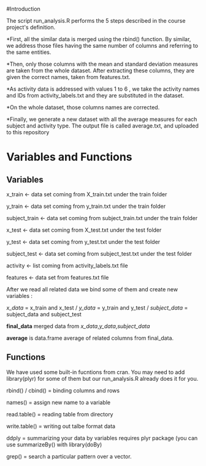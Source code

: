 #Introduction

The script run_analysis.R performs the 5 steps described in the course project's definition.

*First, all the similar data is merged using the rbind() function. By similar, we address those files having the same number of columns and referring to the same entities.

*Then, only those columns with the mean and standard deviation measures are taken from the whole dataset. After extracting these columns, they are given the correct names, taken from features.txt.

*As activity data is addressed with values 1 to 6 , we take the activity names and IDs from activity_labels.txt and they are substituted in the dataset.

*On the whole dataset, those columns names are corrected.

*Finally, we generate a new dataset with all the average measures for each subject and activity type. The output file is called average.txt, and uploaded to this repository

# Variables and Functions 

## Variables 

x_train <- data set coming from X_train.txt under the train folder

y_train <- data set coming from y_train.txt under the train folder

subject_train <- data set coming from subject_train.txt under the train folder

x_test <- data set coming from X_test.txt under the test folder

y_test <- data set coming from y_test.txt under the test folder

subject_test <- data set coming from subject_test.txt under the test folder

activity <- list coming from activity_labels.txt file

features <- data set from features.txt file

After we read all related data we bind some of them and create new variables :

*x_data* = x_train and x_test / *y_data* = y_train and y_test / *subject_data* = subject_data and subject_test

**final_data** merged data from *x_data*,*y_data*,*subject_data*

**average** is data.frame  average of related columns from final_data. 

## Functions 

We have used some built-in fucntions from cran. You may need to add library(plyr) for some of them but our run_analysis.R already does it for you. 

rbind() / cbind() = binding columns and rows 

names() = assign new name to a variable

read.table() = reading table from directory

write.table() = writing out talbe format data

ddply = summarizing your data by variables requires plyr package (you can use summarizeBy() with library(doBy)

grep() = search a particular pattern over a vector. 
